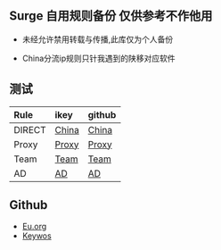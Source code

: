 ## Surge 自用规则备份 仅供参考不作他用

* 未经允许禁用转载与传播,此库仅为个人备份

* China分流ip规则只针我遇到的陕移对应软件

## 测试

| Rule | ikey | github |
| :-----| :-----| :-----|
| DIRECT | [China](https://ikey.eu.org/China.list) | [China](https://keywos.github.io/rule/China.list) |
| Proxy | [Proxy](https://ikey.eu.org/Proxy.list) | [Proxy](https://keywos.github.io/rule/Proxy.list) |
| Team | [Team](https://ikey.eu.org/Team.list) | [Team](https://keywos.github.io/rule/Team.list) |
| AD | [AD](https://ikey.eu.org/AD.list) | [AD](https://keywos.github.io/rule/AD.list) |

## Github

- [Eu.org](https://ikey.eu.org)
- [Keywos](https://github.com/Keywos)
